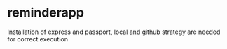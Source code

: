 # reminderapp

Installation of express and passport, local and github strategy are needed for correct execution
